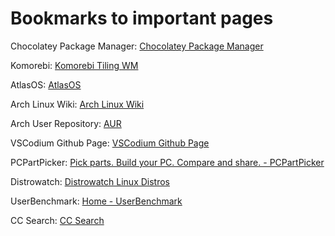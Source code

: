 # Bookmarks to important pages

Chocolatey Package Manager:
[Chocolatey Package Manager](https://chocolatey.org/)

Komorebi:
[Komorebi Tiling WM](https://lgug2z.github.io/komorebi/index.html)

AtlasOS:
[AtlasOS](https://atlasos.net/)

Arch Linux Wiki:
[Arch Linux Wiki](https://wiki.archlinux.org/)

Arch User Repository:
[AUR](https://aur.archlinux.org/)

VSCodium Github Page:
[VSCodium Github Page](https://github.com/VSCodium/vscodium)

PCPartPicker:
[Pick parts. Build your PC. Compare and share. - PCPartPicker](https://pcpartpicker.com)

Distrowatch:
[Distrowatch Linux Distros](https://distrowatch.com/)

UserBenchmark:
[Home - UserBenchmark](https://www.userbenchmark.com/)

CC Search:
[CC Search](https://search.creativecommons.org/)